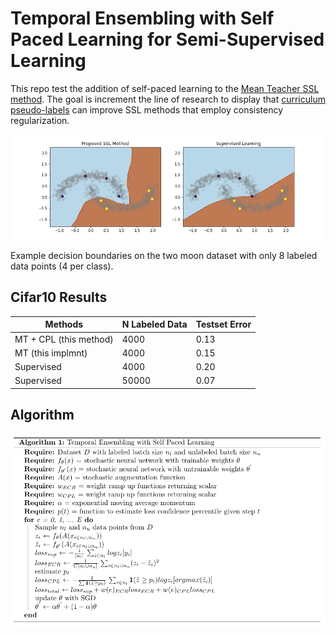 # Temporal Ensembling with Self Paced Learning for Semi-Supervised Learning

This repo test the addition of self-paced learning to the [Mean Teacher SSL method](https://arxiv.org/abs/1703.01780). The goal is increment the line of research to display that [curriculum pseudo-labels](https://arxiv.org/abs/2001.06001) can improve SSL methods that employ consistency regularization.

![](imgs/decision_bounds.png)

Example decision boundaries on the two moon dataset with only 8 labeled data points (4 per class).

## Cifar10 Results

| Methods                 | N Labeled Data | Testset Error |
| ----------------------- | -------------- | ------------- |
| MT + CPL (this method)  | 4000           | 0.13          |
| MT (this implmnt)       | 4000           | 0.15          |
| Supervised              | 4000           | 0.20          |
| Supervised              | 50000          | 0.07          |

## Algorithm

![](imgs/algorithm.png)